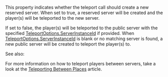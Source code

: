 This property indicates whether the teleport call should create a new
reserved server. When set to true, a reserved server will be created and
the player(s) will be teleported to the new server.

If set to false, the player(s) will be teleported to the public server
with the specified [TeleportOptions.ServerInstanceId](https://create.roblox.com/docs/reference/engine/classes/TeleportOptions#ServerInstanceId) if provided. When
[TeleportOptions.ServerInstanceId](https://create.roblox.com/docs/reference/engine/classes/TeleportOptions#ServerInstanceId) is blank or no matching server is
found, a new public server will be created to teleport the player(s) to.

See also:

For more information on how to teleport players between servers, take a
look at the [Teleporting Between Places][1] article.

[1]: https://developer.roblox.com/articles/Teleporting-Between-Places